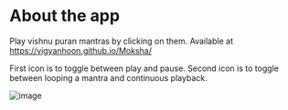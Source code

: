 # About the app

Play vishnu puran mantras by clicking on them. Available at https://vigyanhoon.github.io/Moksha/

First icon is to toggle between play and pause.
Second icon is to toggle between looping a mantra and continuous playback.

![image](https://user-images.githubusercontent.com/8503526/173753335-a0361cb7-cb3c-4262-98fb-9a9bad691154.png)
